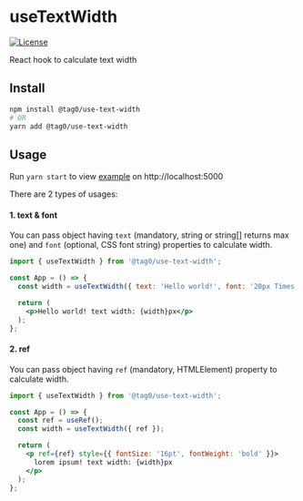 # useTextWidth

[![License][license-src]][license-href]

React hook to calculate text width

## Install

```bash
npm install @tag0/use-text-width
# OR
yarn add @tag0/use-text-width
```

## Usage

Run `yarn start` to view [example](src/examples/simple.tsx) on http://localhost:5000

There are 2 types of usages:

#### 1. text & font

You can pass object having `text` (mandatory, string or string[] returns max one) and `font` (optional, CSS font string) properties to calculate width. 
 
```jsx
import { useTextWidth } from '@tag0/use-text-width';

const App = () => {
  const width = useTextWidth({ text: 'Hello world!', font: '20px Times' });

  return (
    <p>Hello world! text width: {width}px</p>
  );
};
```

#### 2. ref

You can pass object having `ref` (mandatory, HTMLElement) property to calculate width.
 
```jsx
import { useTextWidth } from '@tag0/use-text-width';

const App = () => {
  const ref = useRef();
  const width = useTextWidth({ ref });

  return (
    <p ref={ref} style={{ fontSize: '16pt', fontWeight: 'bold' }}>
      lorem ipsum! text width: {width}px
    </p>
  );
};
```

[license-src]: https://img.shields.io/badge/license-MIT-brightgreen.svg
[license-href]: LICENSE.md
